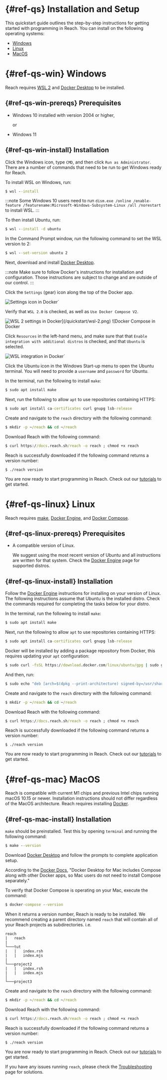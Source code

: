 # {#ref-qs} Installation and Setup

This quickstart guide outlines the step-by-step instructions for getting started with programming in Reach.
You can install on the following operating systems:

* [Windows](##ref-qs-win)
* [Linux](##ref-qs-linux)
* [MacOS](##ref-qs-mac)

# {#ref-qs-win} Windows

Reach requires [WSL 2](https://docs.microsoft.com/en-us/windows/wsl/install) and [Docker Desktop](https://www.docker.com/get-started) to be installed.

## {#ref-qs-win-prereqs} Prerequisites

* Windows 10 installed with version 2004 or higher,

  or

* Windows 11

## {#ref-qs-win-install} Installation

Click the Windows icon, type `CMD`, and then click `Run as Administrator`.
There are a number of commands that need to be run to get Windows ready for Reach.

To install WSL on Windows, run:

``` cmd
$ wsl --install
```

:::note
Some Windows 10 users need to run `dism.exe /online /enable-feature /featurename:Microsoft-Windows-Subsystem-Linux /all /norestart` to install WSL.
:::

To then install Ubuntu, run:

``` cmd
$ wsl --install -d ubuntu
```

In the Command Prompt window, run the following command to set the WSL version to 2:

``` cmd
$ wsl --set-version ubuntu 2
``` 

Next, download and install [Docker Desktop](https://www.docker.com/products/docker-desktop).

:::note
Make sure to follow Docker's instructions for installation and configuration.
Those instructions are subject to change and are outside of our control.
:::

Click the `Settings` (gear) icon along the top of the Docker app.

![Settings icon in Docker`](/quickstart/settings-icon.png)

Verify that `WSL 2.0` is checked, as well as `Use Docker Compose V2`.

![WSL 2 settings in Docker`](/quickstart/wsl-2.png)
![Docker Compose in Docker`](/quickstart/docker-compose.png)

Click `Resources` in the left-hand menu, and make sure that that `Enable integration with additional distros` is checked, and that `Ubuntu` is selected.

![WSL integration in Docker`](/quickstart/wsl-integrate.png)

Click the Ubuntu icon in the Windows Start-up menu to open the Ubuntu terminal.
You will need to provide a `username` and `password` for Ubuntu.

In the terminal, run the following to install `make`:

```cmd
$ sudo apt install make
```

Next, run the following to allow `apt` to use repositories containing HTTPS:

```cmd
$ sudo apt install ca-certificates curl gnupg lsb-release
```

Create and navigate to the `reach` directory with the following command:

``` cmd
$ mkdir -p ~/reach && cd ~/reach
```

Download Reach with the following command:

``` cmd
$ curl https://docs.reach.sh/reach -o reach ; chmod +x reach
```

Reach is successfully downloaded if the following command returns a version number:

```
$ ./reach version
```

You are now ready to start programming in Reach.
Check out our [tutorials](##tuts) to get started.

# {#ref-qs-linux} Linux

Reach requires [make](https://en.wikipedia.org/wiki/Make_(software)), [Docker Engine](https://docs.docker.com/get-docker/), and [Docker Compose](https://docs.docker.com/compose/install/).

## {#ref-qs-linux-prereqs} Prerequisites

* A compatible version of Linux.

  We suggest using the most recent version of Ubuntu and all instructions are written for that system.
  Check the [Docker Engine](https://docs.docker.com/engine/install/) page for supported distros. 

## {#ref-qs-linux-install} Installation

Follow the [Docker Engine](https://docs.docker.com/engine/install/) instructions for installing on your version of Linux.
The following instructions assume that Ubuntu is the installed distro.
Check the commands required for completing the tasks below for your distro.

In the terminal, run the following to install `make`:

```cmd
$ sudo apt install make
```

Next, run the following to allow `apt` to use repositories containing HTTPS:

```cmd
$ sudo apt install ca-certificates curl gnupg lsb-release
```

Docker will be installed by adding a package repository from Docker, this requires updating your `apt` configuration:

```cmd
$ sudo curl -fsSL https://download.docker.com/linux/ubuntu/gpg | sudo gpg --dearmor -o /usr/share/keyrings/docker-archive-keyring.gpg
```

And then, run:

```cmd
$ sudo echo "deb [arch=$(dpkg --print-architecture) signed-by=/usr/share/keyrings/docker-archive-keyring.gpg] https://download.docker.com/linux/ubuntu \ $(lsb_release -cs) stable" | sudo tee /etc/apt/sources.list.d/docker.list > /dev/null
```

Create and navigate to the `reach` directory with the following command:

``` cmd
$ mkdir -p ~/reach && cd ~/reach
```

Download Reach with the following command:

``` cmd
$ curl https://docs.reach.sh/reach -o reach ; chmod +x reach
```

Reach is successfully downloaded if the following command returns a version number:

```
$ ./reach version
```

You are now ready to start programming in Reach.
Check out our [tutorials](##tuts) to get started.

# {#ref-qs-mac} MacOS

Reach is compatible with current M1 chips and previous Intel chips running macOS 10.15 or newer. 
Installation instructions should not differ regardless of the MacOS architecture. 
Reach requires installing [Docker](https://www.docker.com/get-started).

## {#ref-qs-mac-install} Installation

`make` should be preinstalled.
Test this by opening `terminal` and running the following command:

``` cmd
$ make --version
```

Download [Docker Desktop](https://www.docker.com/get-started) and follow the prompts to complete application setup.

According to the [Docker Docs](https://docs.docker.com/compose/install/), "Docker Desktop for Mac includes Compose along with other Docker apps, so Mac users do not need to install Compose separately."

To verify that Docker Compose is operating on your Mac, execute the command:

``` cmd
$ docker-compose --version
```

When it returns a version number, Reach is ready to be installed. 
We recommend creating a parent directory named `reach` that will contain all of your Reach projects as subdirectories. i.e.

```
reach
|   reach
|
└───tut
|   |   index.rsh
|   |   index.mjs
|   
└───project2
|   |   index.rsh
|   |   index.mjs
│
└───project3
```

Create and navigate to the `reach` directory with the following command:

``` cmd
$ mkdir -p ~/reach && cd ~/reach
```

Download Reach with the following command:

``` cmd
$ curl https://docs.reach.sh/reach -o reach ; chmod +x reach
```

Reach is successfully downloaded if the following command returns a version number:

```
$ ./reach version
```

You are now ready to start programming in Reach.
Check out our [tutorials](##tuts) to get started.

If you have any issues running `reach`, please check the [Troubleshooting](##ref-ts) page for solutions.